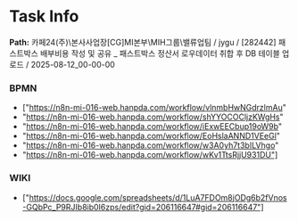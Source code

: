 # Task Info

**Path:** 카페24(주)\본사사업장\[CG]MI본부\MIH그룹\밸류업팀 / jygu / [282442] 패스트박스 배부비용 작성 및 공유 _ 패스트박스 정산서 로우데이터 취합 후 DB 테이블 업로드 / 2025-08-12_00-00-00

### BPMN
- ["https://n8n-mi-016-web.hanpda.com/workflow/vlnmbHwNGdrzlmAu"
- "https://n8n-mi-016-web.hanpda.com/workflow/shYYOCOCljzKWgHs"
- "https://n8n-mi-016-web.hanpda.com/workflow/iExwEECbup19oW9b"
- "https://n8n-mi-016-web.hanpda.com/workflow/EoHslaANND1VEeGl"
- "https://n8n-mi-016-web.hanpda.com/workflow/w3A0yh7t3bILVhgo"
- "https://n8n-mi-016-web.hanpda.com/workflow/wKv1TtsRjjU931DU"]

### WIKI
- ["https://docs.google.com/spreadsheets/d/1LuA7FDOm8jODg6b2fVnos-GQbPc_P9RJIb8ib0I6zps/edit?gid=206116647#gid=206116647"]

